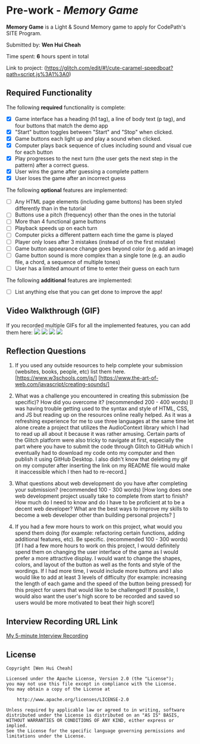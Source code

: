 # Pre-work - *Memory Game*

**Memory Game** is a Light & Sound Memory game to apply for CodePath's SITE Program. 

Submitted by: **Wen Hui Cheah**

Time spent: **6** hours spent in total

Link to project: (https://glitch.com/edit/#!/cute-caramel-speedboat?path=script.js%3A1%3A0)

## Required Functionality

The following **required** functionality is complete:

* [x] Game interface has a heading (h1 tag), a line of body text (p tag), and four buttons that match the demo app
* [x] "Start" button toggles between "Start" and "Stop" when clicked. 
* [x] Game buttons each light up and play a sound when clicked. 
* [x] Computer plays back sequence of clues including sound and visual cue for each button
* [x] Play progresses to the next turn (the user gets the next step in the pattern) after a correct guess. 
* [x] User wins the game after guessing a complete pattern
* [x] User loses the game after an incorrect guess

The following **optional** features are implemented:

* [ ] Any HTML page elements (including game buttons) has been styled differently than in the tutorial
* [ ] Buttons use a pitch (frequency) other than the ones in the tutorial
* [ ] More than 4 functional game buttons
* [ ] Playback speeds up on each turn
* [ ] Computer picks a different pattern each time the game is played
* [ ] Player only loses after 3 mistakes (instead of on the first mistake)
* [ ] Game button appearance change goes beyond color (e.g. add an image)
* [ ] Game button sound is more complex than a single tone (e.g. an audio file, a chord, a sequence of multiple tones)
* [ ] User has a limited amount of time to enter their guess on each turn

The following **additional** features are implemented:

- [ ] List anything else that you can get done to improve the app!

## Video Walkthrough (GIF)

If you recorded multiple GIFs for all the implemented features, you can add them here:
![](https://recordit.co/Hf9RI3Jo7b)
![](gif2-link-here)
![](gif3-link-here)
![](gif4-link-here)

## Reflection Questions
1. If you used any outside resources to help complete your submission (websites, books, people, etc) list them here. 
[https://www.w3schools.com/js/]
[https://www.the-art-of-web.com/javascript/creating-sounds/]

2. What was a challenge you encountered in creating this submission (be specific)? How did you overcome it? (recommended 200 - 400 words) 
[I was having trouble getting used to the syntax and style of HTML, CSS, and JS but reading up on the resources online really helped. As it was a refreshing experience for me to use three languages at the same time let alone create a project that utilizes the AudioContext library which I had to read up all about it because it was rather amusing. Certain parts of the Glitch platform were also tricky to navigate at first, especially the part where you have to submit the code through Glitch to GitHub which I eventually had to download my code onto my computer and then publish it using GitHub Desktop. I also didn't know that deleting my gif on my computer after inserting the link on my README file would make it inaccessible which I then had to re-record.]

3. What questions about web development do you have after completing your submission? (recommended 100 - 300 words) 
[How long does one web development project usually take to complete from start to finish? 
How much do I need to know and do I have to be proficient at to be a decent web developer? 
What are the best ways to improve my skills to become a web developer other than building personal projects? ]

4. If you had a few more hours to work on this project, what would you spend them doing (for example: refactoring certain functions, adding additional features, etc). Be specific. (recommended 100 - 300 words) 
[If I had a few more hours to work on this project, I would definitely spend them on changing the user interface of the game as I would prefer a more attractive display. I would want to change the shapes, colors, and layout of the button as well as the fonts and style of the wordings. If I had more time, I would include more buttons and I also would like to add at least 3 levels of difficulty (for example: increasing the length of each game and the speed of the button being pressed) for this project for users that would like to be challenged! If possible, I would also want the user's high score to be recorded and saved so users would be more motivated to beat their high score!]



## Interview Recording URL Link

[My 5-minute Interview Recording](your-link-here)


## License

    Copyright [Wen Hui Cheah]

    Licensed under the Apache License, Version 2.0 (the "License");
    you may not use this file except in compliance with the License.
    You may obtain a copy of the License at

        http://www.apache.org/licenses/LICENSE-2.0

    Unless required by applicable law or agreed to in writing, software
    distributed under the License is distributed on an "AS IS" BASIS,
    WITHOUT WARRANTIES OR CONDITIONS OF ANY KIND, either express or implied.
    See the License for the specific language governing permissions and
    limitations under the License.
